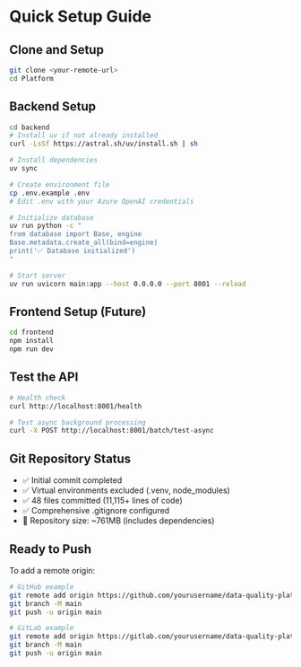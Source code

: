# Quick Setup Guide

## Clone and Setup
```bash
git clone <your-remote-url>
cd Platform
```

## Backend Setup
```bash
cd backend
# Install uv if not already installed
curl -LsSf https://astral.sh/uv/install.sh | sh

# Install dependencies
uv sync

# Create environment file
cp .env.example .env
# Edit .env with your Azure OpenAI credentials

# Initialize database
uv run python -c "
from database import Base, engine
Base.metadata.create_all(bind=engine)
print('✅ Database initialized')
"

# Start server
uv run uvicorn main:app --host 0.0.0.0 --port 8001 --reload
```

## Frontend Setup (Future)
```bash
cd frontend
npm install
npm run dev
```

## Test the API
```bash
# Health check
curl http://localhost:8001/health

# Test async background processing
curl -X POST http://localhost:8001/batch/test-async
```

## Git Repository Status
- ✅ Initial commit completed
- ✅ Virtual environments excluded (.venv, node_modules)
- ✅ 48 files committed (11,115+ lines of code)
- ✅ Comprehensive .gitignore configured
- 📁 Repository size: ~761MB (includes dependencies)

## Ready to Push
To add a remote origin:
```bash
# GitHub example
git remote add origin https://github.com/yourusername/data-quality-platform.git
git branch -M main
git push -u origin main

# GitLab example  
git remote add origin https://gitlab.com/yourusername/data-quality-platform.git
git branch -M main
git push -u origin main
```
